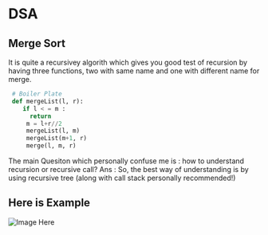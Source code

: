 # DSA
## Merge Sort
It is quite a recursivey algorith which gives you good test of recursion by having three functions,
two with same name and one with different name for merge.
```python 
 # Boiler Plate
 def mergeList(l, r):
    if l < = m :
      return 
     m = l+r//2
     mergeList(l, m)
     mergeList(m+1, r)
     merge(l, m, r)
```

The main Quesiton which personally confuse me is : how to understand recursion or recursive call?
Ans : So, the best way of understanding is by using recursive tree (along with call stack personally recommended!)

## Here is Example
![Image Here]()

